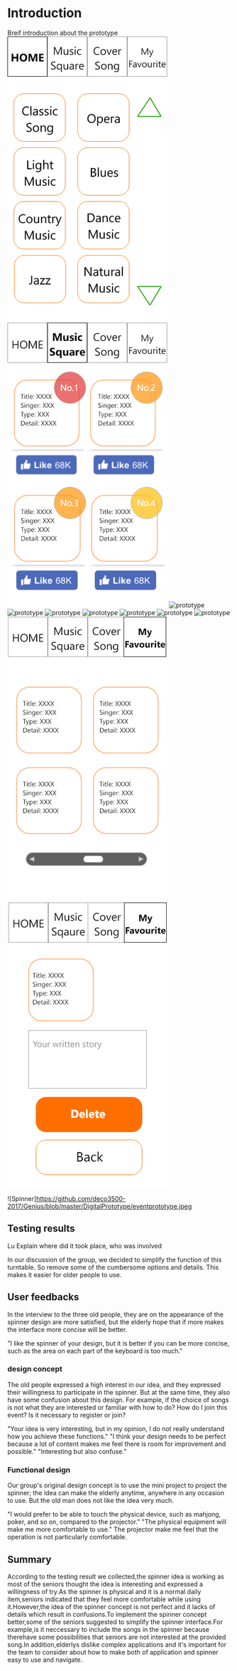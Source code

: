 # Introduction
Breif introduction about the prototype 
![prototype](https://github.com/deco3500-2017/Genius/blob/master/DigitalPrototype/img1/Home%20page.png)
![prototype](https://github.com/deco3500-2017/Genius/blob/master/DigitalPrototype/img1/Second%20Page.png)
![prototype](https://github.com/deco3500-2017/Genius/blob/master/DigitalPrototype/img1/Android%20Mobile%20%E2%80%93%202.png)
![prototype](https://github.com/deco3500-2017/Genius/blob/master/DigitalPrototype/img1/Android%20Mobile%20%E2%80%93%203.png)
![prototype](https://github.com/deco3500-2017/Genius/blob/master/DigitalPrototype/img1/Android%20Mobile%20%E2%80%93%204.png)
![prototype](https://github.com/deco3500-2017/Genius/blob/master/DigitalPrototype/img1/Android%20Mobile%20%E2%80%93%206.png)
![prototype](https://github.com/deco3500-2017/Genius/blob/master/DigitalPrototype/img1/Android%20Mobile%20%E2%80%93%207.png)
![prototype](https://github.com/deco3500-2017/Genius/blob/master/DigitalPrototype/img1/Android%20Mobile%20%E2%80%93%205.png)
![prototype](https://github.com/deco3500-2017/Genius/blob/master/DigitalPrototype/img1/Android%20Mobile%20%E2%80%93%201.png)
![prototype](https://github.com/deco3500-2017/Genius/blob/master/DigitalPrototype/img1/my%20favourite.png)
![prototype](https://github.com/deco3500-2017/Genius/blob/master/DigitalPrototype/img1/my%20favourite%202.png)

![Spinner]https://github.com/deco3500-2017/Genius/blob/master/DigitalPrototype/eventprototype.jpeg



## Testing results
Lu Explain where did it took place, who was involved


In our discussion of the group, we decided to simplify the function of this turntable. So remove some of the cumbersome options and details. This makes it easier for older people to use.

 ## User feedbacks 
In the interview to the three old people, they are on the appearance of the spinner design are more satisfied, but the elderly hope that if more makes the interface more concise will be better.

"I like the spinner of your design, but it is better if you can be more concise, such as the area on each part of the keyboard is too much."

### design concept

The old people expressed a high interest in our idea, and they expressed their willingness to participate in the spinner. But at the same time, they also have some confusion about this design. For example, if the choice of songs is not what they are interested or familiar with how to do? How do I join this event? Is it necessary to register or join?

"Your idea is very interesting, but in my opinion, I do not really understand how you achieve these functions."
"I think your design needs to be perfect because a lot of content makes me feel there is room for improvement and possible."
"Interesting but also confuse."

### Functional design

Our group's original design concept is to use the mini project to project the spinner; the idea can make the elderly anytime, anywhere in any occasion to use. But the old man does not like the idea very much.

"I would prefer to be able to touch the physical device, such as mahjong, poker, and so on, compared to the projector."
"The physical equipment will make me more comfortable to use." The projector make me feel that the operation is not particularly comfortable.

## Summary
According to the testing result we collected,the spinner idea is working as most of the seniors thought the idea is interesting and expressed a willingness of try.As the spinner is physical and it is a normal daily item,seniors indicated that they feel more comfortable while using it.However,the idea of the spinner concept is not perfect and it lacks of details which result in confusions.To implement the spinner concept better,some of the seniors suggested to simplify the spinner interface.For example,is it neccessary to include the songs in the spinner because therehave some possibilities that seniors are not interested at the provided song.In addition,elderlys dislike complex applications and it's important for the team to consider about how to make both of application and spinner easy to use and navigate.
